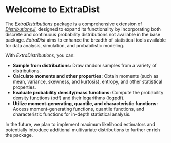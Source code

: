 # Welcome to ExtraDist

The [*ExtraDistributions*](https://github.com/Santymax98/ExtraDistributions.jl) package is a comprehensive extension of [*Distributions.jl*](https://github.com/JuliaStats/Distributions.jl), designed to expand its functionality by incorporating both discrete and continuous probability distributions not available in the base package. *ExtraDist* aims to enhance the breadth of statistical tools available for data analysis, simulation, and probabilistic modeling.

With *ExtraDistributions*, you can:

- **Sample from distributions:** Draw random samples from a variety of distributions.
- **Calculate moments and other properties:** Obtain moments (such as mean, variance, skewness, and kurtosis), entropy, and other statistical properties.
- **Evaluate probability density/mass functions:** Compute the probability density functions (pdf) and their logarithms (logpdf).
- **Utilize moment-generating, quantile, and characteristic functions:** Access moment-generating functions, quantile functions, and characteristic functions for in-depth statistical analysis.

In the future, we plan to implement maximum likelihood estimators and potentially introduce additional multivariate distributions to further enrich the package.
